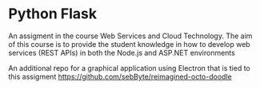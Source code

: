 # Python Flask

An assigment in the course Web Services and Cloud Technology.
The aim of this course is to provide the student knowledge in how to develop web services (REST APIs) in both the Node.js and ASP.NET environments

An additional repo for a graphical application using Electron that is tied to this assigment https://github.com/sebByte/reimagined-octo-doodle
